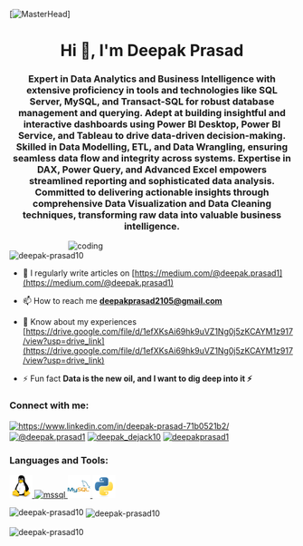 [![MasterHead](https://www.herzing.edu/sites/default/files/styles/fp_960_480/public/images/blog/data_analytics.png.webp?itok=k4_dWR_5)]
<h1 align="center">Hi 👋, I'm Deepak Prasad</h1>
<h3 align="center">Expert in Data Analytics and Business Intelligence with extensive proficiency in tools and technologies like SQL Server, MySQL, and Transact-SQL for robust database management and querying. Adept at building insightful and interactive dashboards using Power BI Desktop, Power BI Service, and Tableau to drive data-driven decision-making. Skilled in Data Modelling, ETL, and Data Wrangling, ensuring seamless data flow and integrity across systems. Expertise in DAX, Power Query, and Advanced Excel empowers streamlined reporting and sophisticated data analysis. Committed to delivering actionable insights through comprehensive Data Visualization and Data Cleaning techniques, transforming raw data into valuable business intelligence.</h3>

<img align ="right" alt="coding" width="400" src="https://www.master-esc.com/wp-content/uploads/2024/08/master-data-analyst.jpg">

<p align="left"> <img src="https://komarev.com/ghpvc/?username=deepak-prasad10&label=Profile%20views&color=0e75b6&style=flat" alt="deepak-prasad10" /> </p>

- 📝 I regularly write articles on [https://medium.com/@deepak.prasad1](https://medium.com/@deepak.prasad1)

- 📫 How to reach me **deepakprasad2105@gmail.com**

- 📄 Know about my experiences [https://drive.google.com/file/d/1efXKsAi69hk9uVZ1Ng0j5zKCAYM1z917/view?usp=drive_link](https://drive.google.com/file/d/1efXKsAi69hk9uVZ1Ng0j5zKCAYM1z917/view?usp=drive_link)

- ⚡ Fun fact **Data is the new oil, and I want to dig deep into it ⚡**

<h3 align="left">Connect with me:</h3>
<p align="left">
<a href="https://linkedin.com/in/https://www.linkedin.com/in/deepak-prasad-71b0521b2/" target="blank"><img align="center" src="https://raw.githubusercontent.com/rahuldkjain/github-profile-readme-generator/master/src/images/icons/Social/linked-in-alt.svg" alt="https://www.linkedin.com/in/deepak-prasad-71b0521b2/" height="30" width="40" /></a>
<a href="https://medium.com/@deepak.prasad1" target="blank"><img align="center" src="https://raw.githubusercontent.com/rahuldkjain/github-profile-readme-generator/master/src/images/icons/Social/medium.svg" alt="@deepak.prasad1" height="30" width="40" /></a>
<a href="https://www.hackerrank.com/deepak_dejack10" target="blank"><img align="center" src="https://raw.githubusercontent.com/rahuldkjain/github-profile-readme-generator/master/src/images/icons/Social/hackerrank.svg" alt="deepak_dejack10" height="30" width="40" /></a>
<a href="https://www.leetcode.com/deepakprasad1" target="blank"><img align="center" src="https://raw.githubusercontent.com/rahuldkjain/github-profile-readme-generator/master/src/images/icons/Social/leet-code.svg" alt="deepakprasad1" height="30" width="40" /></a>
</p>

<h3 align="left">Languages and Tools:</h3>
<p align="left"> <a href="https://www.linux.org/" target="_blank" rel="noreferrer"> <img src="https://raw.githubusercontent.com/devicons/devicon/master/icons/linux/linux-original.svg" alt="linux" width="40" height="40"/> </a> <a href="https://www.microsoft.com/en-us/sql-server" target="_blank" rel="noreferrer"> <img src="https://www.svgrepo.com/show/303229/microsoft-sql-server-logo.svg" alt="mssql" width="40" height="40"/> </a> <a href="https://www.mysql.com/" target="_blank" rel="noreferrer"> <img src="https://raw.githubusercontent.com/devicons/devicon/master/icons/mysql/mysql-original-wordmark.svg" alt="mysql" width="40" height="40"/> </a> <a href="https://www.python.org" target="_blank" rel="noreferrer"> <img src="https://raw.githubusercontent.com/devicons/devicon/master/icons/python/python-original.svg" alt="python" width="40" height="40"/> </a> </p>

<p><img align="left" src="https://github-readme-stats.vercel.app/api/top-langs?username=deepak-prasad10&show_icons=true&locale=en&layout=compact" alt="deepak-prasad10" /></p>

<p>&nbsp;<img align="center" src="https://github-readme-stats.vercel.app/api?username=deepak-prasad10&show_icons=true&locale=en" alt="deepak-prasad10" /></p>

<p><img align="center" src="https://github-readme-streak-stats.herokuapp.com/?user=deepak-prasad10&" alt="deepak-prasad10" /></p>
